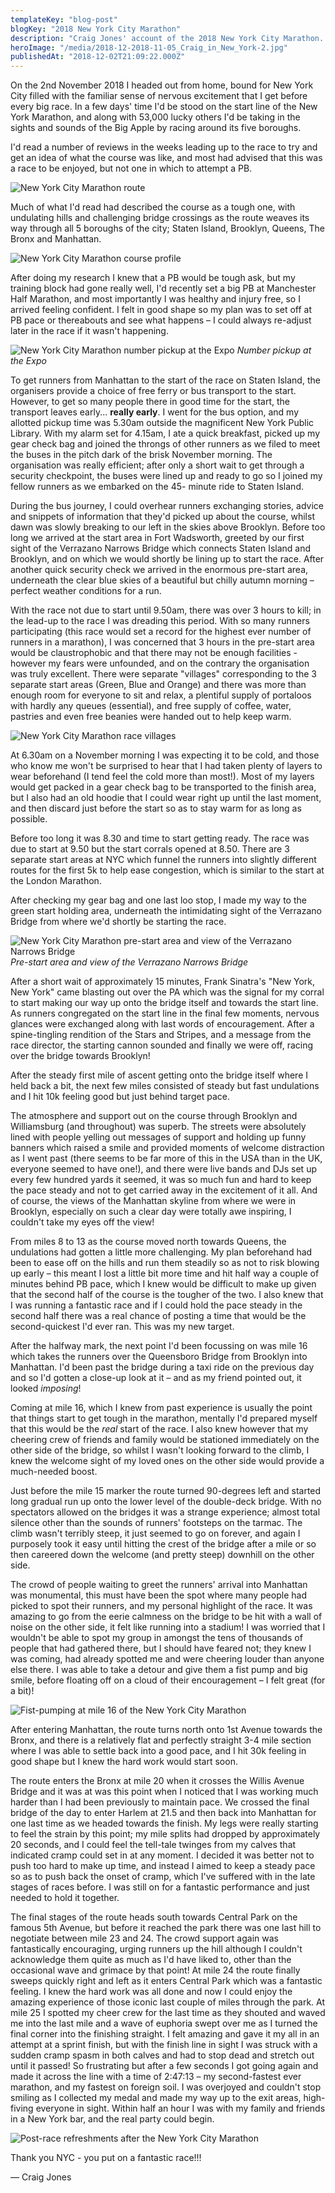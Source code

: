 ```yaml
---
templateKey: "blog-post"
blogKey: "2018 New York City Marathon"
description: "Craig Jones' account of the 2018 New York City Marathon... (just the one Abbott World Major to go!)"
heroImage: "/media/2018-12-2018-11-05_Craig_in_New_York-2.jpg"
publishedAt: "2018-12-02T21:09:22.000Z"
---
```

On the 2nd November 2018 I headed out from home, bound for New York City filled with the familiar sense of nervous excitement that I get before every big race.  In a few days' time I'd be stood on the start line of the New York Marathon, and along with 53,000 lucky others I'd be taking in the sights and sounds of the Big Apple by racing around its five boroughs.  

I'd read a number of reviews in the weeks leading up to the race to try and get an idea of what the course was like, and most had advised that this was a race to be enjoyed, but not one in which to attempt a PB.  

![New York City Marathon route](/media/2018-12-2018-12-02_NYC_Marathon_Route.png)

Much of what I'd read had described the course as a tough one, with undulating hills and challenging bridge crossings as the route weaves its way through all 5 boroughs of the city; Staten Island, Brooklyn, Queens, The Bronx and Manhattan.  

![New York City Marathon course profile](/media/2018-12-2018-12-02_NYC_Course_Profile.png)

After doing my research I knew that a PB would be tough ask, but my training block had gone really well, I'd recently set a big PB at Manchester Half Marathon, and most importantly I was healthy and injury free, so I arrived feeling confident.  I felt in good shape so my plan was to set off at PB pace or thereabouts and see what happens – I could always re-adjust later in the race if it wasn't happening.

![New York City Marathon number pickup at the Expo](/media/2018-12-2018-12-02_Number_Pickup.png)
_Number pickup at the Expo_

To get runners from Manhattan to the start of the race on Staten Island, the organisers provide a choice of free ferry or bus transport to the start.  However, to get so many people there in good time for the start, the transport leaves early... **really early**.  I went for the bus option, and my allotted pickup time was 5.30am outside the magnificent New York Public Library.  With my alarm set for 4.15am, I ate a quick breakfast, picked up my gear check bag and joined the throngs of other runners as we filed to meet the buses in the pitch dark of the brisk November morning.  The organisation was really efficient; after only a short wait to get through a security checkpoint, the buses were lined up and ready to go so I joined my fellow runners as we embarked on the 45- minute ride to Staten Island.

During the bus journey, I could overhear runners exchanging stories, advice and snippets of information that they'd picked up about the course, whilst dawn was slowly breaking to our left in the skies above Brooklyn.  Before too long we arrived at the start area in Fort Wadsworth, greeted by our first sight of the Verrazano Narrows Bridge which connects Staten Island and Brooklyn, and on which we would shortly be lining up to start the race.  After another quick security check we arrived in the enormous pre-start area, underneath the clear blue skies of a beautiful but chilly autumn morning – perfect weather conditions for a run.

With the race not due to start until 9.50am, there was over 3 hours to kill; in the lead-up to the race I was dreading this period.  With so many runners participating (this race would set a record for the highest ever number of runners in a marathon), I was concerned that 3 hours in the pre-start area would be claustrophobic and that there may not be enough facilities - however my fears were unfounded, and on the contrary the organisation was truly excellent.  There were separate "villages" corresponding to the 3 separate start areas (Green, Blue and Orange) and there was more than enough room for everyone to sit and relax, a plentiful supply of portaloos with hardly any queues (essential), and free supply of coffee, water, pastries and even free beanies were handed out to help keep warm.

![New York City Marathon race villages](/media/2018-12-2018-12-02_NYC_Race_Villages.png)

At 6.30am on a November morning I was expecting it to be cold, and those who know me won't be surprised to hear that I had taken plenty of layers to wear beforehand (I tend feel the cold more than most!).  Most of my layers would get packed in a gear check bag to be transported to the finish area, but I also had an old hoodie that I could wear right up until the last moment, and then discard just before the start so as to stay warm for as long as possible.

Before too long it was 8.30 and time to start getting ready.  The race was due to start at 9.50 but the start corrals opened at 8.50.  There are 3 separate start areas at NYC which funnel the runners into slightly different routes for the first 5k to help ease congestion, which is similar to the start at the London Marathon.  

After checking my gear bag and one last loo stop, I made my way to the green start holding area, underneath the intimidating sight of the Verrazano Bridge from where we'd shortly be starting the race.  

![New York City Marathon pre-start area and view of the Verrazano Narrows Bridge](/media/2018-12-2018-12-02_NYC_Pre_Start.png)
_Pre-start area and view of the Verrazano Narrows Bridge_

After a short wait of approximately 15 minutes, Frank Sinatra's "New York, New York" came blasting out over the PA which was the signal for my corral to start making our way up onto the bridge itself and towards the start line.  As runners congregated on the start line in the final few moments, nervous glances were exchanged along with last words of encouragement.  After a spine-tingling rendition of the Stars and Stripes, and a message from the race director, the starting cannon sounded and finally we were off, racing over the bridge towards Brooklyn!  

After the steady first mile of ascent getting onto the bridge itself where I held back a bit, the next few miles consisted of steady but fast undulations and I hit 10k feeling good but just behind target pace.   

The atmosphere and support out on the course through Brooklyn and Williamsburg (and throughout) was superb.  The streets were absolutely lined with people yelling out messages of support and holding up funny banners which raised a smile and provided moments of welcome distraction as I went past (there seems to be far more of this in the USA than in the UK, everyone seemed to have one!), and there were live bands and DJs set up every few hundred yards it seemed, it was so much fun and hard to keep the pace steady and not to get carried away in the excitement of it all.  And of course, the views of the Manhattan skyline from where we were in Brooklyn, especially on such a clear day were totally awe inspiring, I couldn't take my eyes off the view!

From miles 8 to 13 as the course moved north towards Queens, the undulations had gotten a little more challenging.  My plan beforehand had been to ease off on the hills and run them steadily so as not to risk blowing up early – this meant I lost a little bit more time and hit half way a couple of minutes behind PB pace, which I knew would be difficult to make up given that the second half of the course is the tougher of the two.  I also knew that I was running a fantastic race and if I could hold the pace steady in the second half there was a real chance of posting a time that would be the second-quickest I'd ever ran.  This was my new target.

After the halfway mark, the next point I'd been focussing on was mile 16 which takes the runners over the Queensboro Bridge from Brooklyn into Manhattan.  I'd been past the bridge during a taxi ride on the previous day and so I'd gotten a close-up look at it – and as my friend pointed out, it looked _imposing_!

Coming at mile 16, which I knew from past experience is usually the point that things start to get tough in the marathon, mentally I'd prepared myself that this would be the _real_ start of the race.  I also knew however that my cheering crew of friends and family would be stationed immediately on the other side of the bridge, so whilst I wasn't looking forward to the climb, I knew the welcome sight of my loved ones on the other side would provide a much-needed boost.  

Just before the mile 15 marker the route turned 90-degrees left and started long gradual run up onto the lower level of the double-deck bridge.  With no spectators allowed on the bridges it was a strange experience; almost total silence other than the sounds of runners' footsteps on the tarmac.  The climb wasn't terribly steep, it just seemed to go on forever, and again I purposely took it easy until hitting the crest of the bridge after a mile or so then careered down the welcome (and pretty steep) downhill on the other side.

The crowd of people waiting to greet the runners' arrival into Manhattan was monumental, this must have been the spot where many people had picked to spot their runners, and my personal highlight of the race.  It was amazing to go from the eerie calmness on the bridge to be hit with a wall of noise on the other side, it felt like running into a stadium!  I was worried that I wouldn't be able to spot my group in amongst the tens of thousands of people that had gathered there, but I should have feared not; they knew I was coming, had already spotted me and were cheering louder than anyone else there.  I was able to take a detour and give them a fist pump and big smile, before floating off on a cloud of their encouragement – I felt great (for a bit)!

![Fist-pumping at mile 16 of the New York City Marathon](/media/2018-12-2018-12-02_NYC_Fist_Pump.png)

After entering Manhattan, the route turns north onto 1st Avenue towards the Bronx, and there is a relatively flat and perfectly straight 3-4 mile section where I was able to settle back into a good pace, and I hit 30k feeling in good shape but I knew the hard work would start soon.  

The route enters the Bronx at mile 20 when it crosses the Willis Avenue Bridge and it was at was this point when I noticed that I was working much harder than I had been previously to maintain pace. We crossed the final bridge of the day to enter Harlem at 21.5 and then back into Manhattan for one last time as we headed towards the finish.  My legs were really starting to feel the strain by this point; my mile splits had dropped by approximately 20 seconds, and I could feel the tell-tale twinges from my calves that indicated cramp could set in at any moment.   I decided it was better not to push too hard to make up time, and instead I aimed to keep a steady pace so as to push back the onset of cramp, which I've suffered with in the late stages of races before.  I was still on for a fantastic performance and just needed to hold it together.

The final stages of the route heads south towards Central Park on the famous 5th Avenue, but before it reached the park there was one last hill to negotiate between mile 23 and 24.  The crowd support again was fantastically encouraging, urging runners up the hill although I couldn't acknowledge them quite as much as I'd have liked to, other than the occasional wave and grimace by that point!  At mile 24 the route finally sweeps quickly right and left as it enters Central Park which was a fantastic feeling.  I knew the hard work was all done and now I could enjoy the amazing experience of those iconic last couple of miles through the park.  At mile 25 I spotted my cheer crew for the last time as they shouted and waved me into the last mile and a wave of euphoria swept over me as I turned the final corner into the finishing straight.  I felt amazing and gave it my all in an attempt at a sprint finish, but with the finish line in sight I was struck with a sudden cramp spasm in both calves and had to stop dead and stretch out until it passed! So frustrating but after a few seconds I got going again and made it across the line with a time of 2:47:13 – my second-fastest ever marathon, and my fastest on foreign soil. I was overjoyed and couldn't stop smiling as I collected my medal and made my way up to the exit areas, high-fiving everyone in sight.  Within half an hour I was with my family and friends in a New York bar, and the real party could begin.

![Post-race refreshments after the New York City Marathon](/media/2018-12-2018-12-02_NYC_Post_Race.png)

Thank you NYC - you put on a fantastic race!!!

&mdash; Craig Jones


